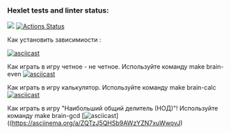### Hexlet tests and linter status:
<a href="https://codeclimate.com/github/EdmartEmpty/php-project-45/maintainability"><img src="https://api.codeclimate.com/v1/badges/6bdc6758a51e4e3319c0/maintainability" /></a>
[![Actions Status](https://github.com/EdmartEmpty/php-project-45/actions/workflows/hexlet-check.yml/badge.svg)](https://github.com/EdmartEmpty/php-project-45/actions)

Как установить зависимиости :

[![asciicast](https://asciinema.org/a/7x6oQP03ifeLkN7LJAN3GBnPI.svg)](https://asciinema.org/a/7x6oQP03ifeLkN7LJAN3GBnPI)

Как играть в игру четное - не четное.
Используйте команду make brain-even 
[![asciicast](https://asciinema.org/a/5kOpGm54xRScYhn3Ph3bFuWwb.svg)](https://asciinema.org/a/5kOpGm54xRScYhn3Ph3bFuWwb)

Как играть в игру калькулятор.
Используйте команду make brain-calc 
[![asciicast](https://asciinema.org/a/RBGEIVR4C99EWZB6P51Jnanpd.svg)](https://asciinema.org/a/RBGEIVR4C99EWZB6P51Jnanpd)

Как играть в игру "Наибольший общий делитель (НОД)"!
Используйте команду make brain-gcd
[![asciicast](https://asciinema.org/a/ZQTzJ5QHSb9AWzYZN7xuWwovJ.svg)]((https://asciinema.org/a/ZQTzJ5QHSb9AWzYZN7xuWwovJ)
